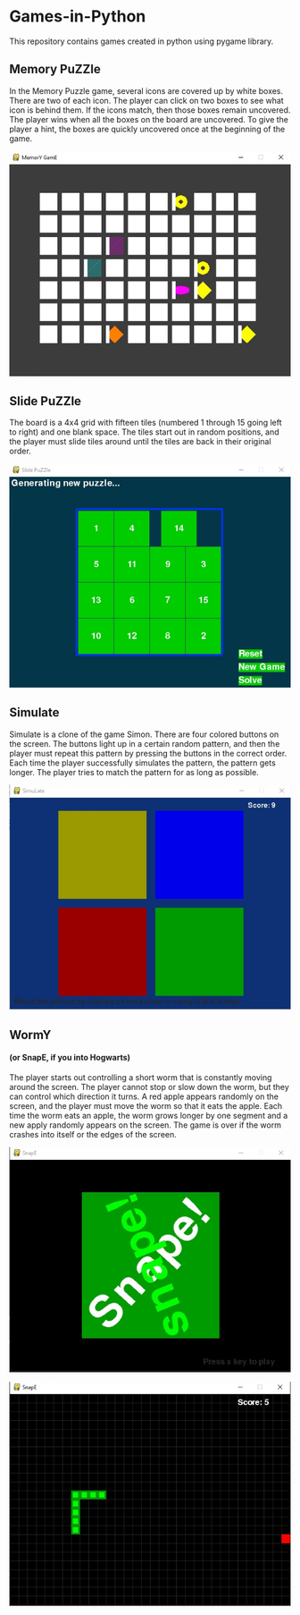 # Games-in-Python
This repository contains games created in python using pygame library.

## Memory PuZZle
In the Memory Puzzle game, several icons are covered up by white boxes. There are two of each icon. The player can click on two boxes to see what icon is behind them. If the icons match, then those boxes remain uncovered. The player wins when all the boxes on the board are uncovered. To give the player a hint, the boxes are quickly uncovered once at the beginning of the game.

![](https://github.com/Tangent007/Games-in-Python/blob/master/Memory%20PuZZle/me.png)

## Slide PuZZle
The board is a 4x4 grid with fifteen tiles (numbered 1 through 15 going left to right) and one blank space. The tiles start out in random positions, and the player must slide tiles around until the tiles are back in their original order.

![](https://github.com/Tangent007/Games-in-Python/blob/master/Slide%20PuZZle/slide.png)

## Simulate
Simulate is a clone of the game Simon. There are four colored buttons on the screen. The buttons light up in a certain random pattern, and then the player must repeat this pattern by pressing the buttons in the correct order. Each time the player successfully simulates the pattern, the pattern gets longer. The player tries to match the pattern for as long as possible.

![](https://github.com/Tangent007/Games-in-Python/blob/master/Simulate/simulate.png)

## WormY
#### (or SnapE, if you into Hogwarts)
The player starts out controlling a short worm that is constantly moving around the screen. The player cannot stop or slow down the worm, but they can control which direction it turns. A red apple appears randomly on the screen, and the player must move the worm so that it eats the apple. Each time the worm eats an apple, the worm grows longer by one segment and a new apply randomly appears on the screen. The game is over if the worm crashes into itself or the edges of the screen.

![](https://github.com/Tangent007/Games-in-Python/blob/master/WormY/snape1.png)

![](https://github.com/Tangent007/Games-in-Python/blob/master/WormY/snape2.png)

